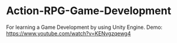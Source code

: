 # Action-RPG-Game-Development
For learning a Game Development by using Unity Engine.
Demo: https://www.youtube.com/watch?v=KENvgzqewg4
